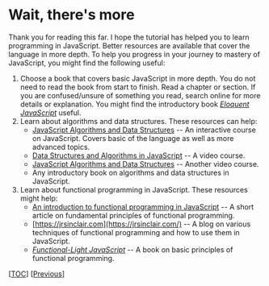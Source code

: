 # Wait, there's more

Thank you for reading this far. I hope the tutorial has helped you to learn
programming in JavaScript. Better resources are available that cover the
language in more depth. To help you progress in your journey to mastery of
JavaScript, you might find the following useful:

1. Choose a book that covers basic JavaScript in more depth. You do not need to
   read the book from start to finish. Read a chapter or section. If you are
   confused/unsure of something you read, search online for more details or
   explanation. You might find the introductory book
   [_Eloquent JavaScript_](https://eloquentjavascript.net/) useful.
1. Learn about algorithms and data structures. These resources can help:
    - [JavaScript Algorithms and Data Structures](https://www.freecodecamp.org/learn/javascript-algorithms-and-data-structures/)
      -- An interactive course on JavaScript. Covers basic of the language as
      well as more advanced topics.
    - [Data Structures and Algorithms in JavaScript](https://egghead.io/courses/data-structures-and-algorithms-in-javascript)
      -- A video course.
    - [JavaScript Algorithms and Data Structures](https://www.youtube.com/playlist?list=PLC3y8-rFHvwjPxNAKvZpdnsr41E0fCMMP)
      -- Another video course.
    - Any introductory book on algorithms and data structures in JavaScript.
1. Learn about functional programming in JavaScript. These resources might help:
    - [An introduction to functional programming in JavaScript](https://opensource.com/article/17/6/functional-javascript)
      -- A short article on fundamental principles of functional programming.
    - [https://jrsinclair.com](https://jrsinclair.com/) -- A blog on various
      techniques of functional programming and how to use them in JavaScript.
    - [_Functional-Light JavaScript_](https://github.com/getify/Functional-Light-JS)
      -- A book on basic principles of functional programming.

[[TOC](../README.md "Table of Contents")] [[Previous](gui.md "Ooey gooey")]
